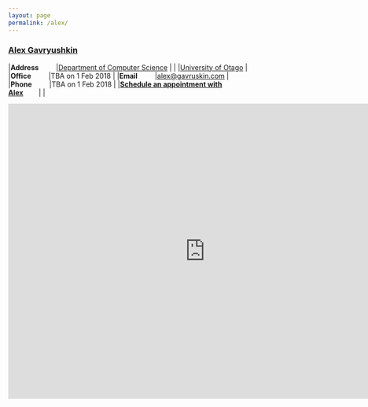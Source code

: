 ```yaml
---
layout: page
permalink: /alex/
---
```


<h3><a href="http://alex.gavruskin.com">Alex Gavryushkin</a></h3>

|**Address**&nbsp;&nbsp;&nbsp;&nbsp;&nbsp;&nbsp;&nbsp;&nbsp;	|[Department of Computer Science](http://www.cs.otago.ac.nz/)	|
|								|[University of Otago](http://www.cs.otago.ac.nz/)		|
|**Office**&nbsp;&nbsp;&nbsp;&nbsp;&nbsp;&nbsp;&nbsp;&nbsp;	|TBA on 1 Feb 2018						|
|**Email**&nbsp;&nbsp;&nbsp;&nbsp;&nbsp;&nbsp;&nbsp;&nbsp;	|[alex@gavruskin.com](mailto:alex@gavruskin.com)		|
|**Phone**&nbsp;&nbsp;&nbsp;&nbsp;&nbsp;&nbsp;&nbsp;&nbsp;	|TBA on 1 Feb 2018						|
|**[Schedule an appointment with Alex](https://doodle.com/gavruskin/)**&nbsp;&nbsp;&nbsp;&nbsp;&nbsp;&nbsp;&nbsp;&nbsp;|						|

<iframe src="https://calendar.google.com/calendar/embed?showTitle=0&amp;height=600&amp;wkst=2&amp;bgcolor=%23FFFFFF&amp;src=alex%40gavruskin.com&amp;color=%23182C57&amp;src=gavruskin.com_43veo0fhcbie6utmesfbqnoh28%40group.calendar.google.com&amp;color=%2323164E&amp;src=en-gb.ch%23holiday%40group.v.calendar.google.com&amp;color=%238C500B&amp;src=g2fpq3d9nho869phomqurbgnkg%40group.calendar.google.com&amp;color=%231B887A&amp;ctz=Europe%2FZurich" style="border-width:0" width="800" height="600" frameborder="0" scrolling="no"></iframe>
